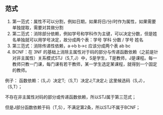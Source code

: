 ## 范式
1. 第一范式：属性不可以分割，例如日期，如果将日/分/时作为属性，如果需要单独提取，需要对其做分割
2. 第二范式：消除部分依赖，例如学号和学科作为主键，可以决定分数，但是姓名单独就可以用学号决定，故分成两个表：学号 学科 分数 / 学号 姓名
3. 第三范式：消除传递性依赖，a->b b->c 应该分成两个表 ab bc
4. BCNF：在 3NF 的基础上消除主属性对于码的部分与传递函数依赖（之前是针对非主属性）关系模式STJ（S,T,J）中，S是学生，T是教师，J是课程。每一教师只教一门课，每门课有若干教师，某一学生选定某课程，就得到一个固定的教师。

例子：
函数依赖：（S,J）决定T;（S,T）决定J;T决定J;
这里候选码（S,J），（S,T）；

不存在非主属性对码的部分或传递函数依赖，所以STJ属于第三范式；

但是J部分函数依赖于码（T,S），不满足第2条，所以STJ不属于BCNF；
